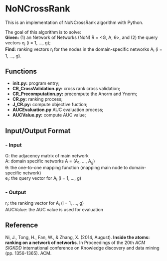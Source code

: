 # NoNCrossRank

This is an implementation of NoNCrossRank algorithm with Python.

The goal of this algorithm is to solve:<br/>
**Given:** (1) an Network of Networks (NoN) R = <G, A, &theta;>, and (2) the query vectors e<sub>i</sub> (i = 1, ..., g);</br>
**Find:** ranking vectors r<sub>i</sub> for the nodes in the domain-specific networks A<sub>i</sub> (i = 1, ..., g).



## Functions

* **__init__.py:** program entry;
* **CR_CrossValidation.py:** cross rank cross validation;
* **CR_Precomputation.py:** precompute the Anorm and Ynorm;
* **CR.py:** ranking process;
* **J_CR.py:** compute objective fuction;
* **AUCEvaluation.py** AUC evaluation process;
* **AUCValue.py:** compute AUC value;



## Input/Output Format

### - Input

G: the adjacency matrix of main network<br/>
A: domain specific networks A = (A<sub>1</sub>, ..., A<sub>g</sub>)<br/>
&theta;: the one-to-one mapping function (mapping main node to domain-specific network)<br/>
e<sub>i</sub>: the query vector for A<sub>i</sub> (i = 1, ..., g)

### - Output
r<sub>i</sub>: the ranking vector for A<sub>i</sub> (i = 1, ..., g)<br/>
AUCValue: the AUC value is used for evaluation



## Reference
Ni, J., Tong, H., Fan, W., & Zhang, X. (2014, August). **Inside the atoms: ranking on a network of networks**. In Proceedings of the 20th *ACM SIGKDD* international conference on Knowledge discovery and data mining (pp. 1356-1365). ACM.